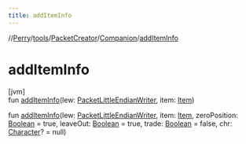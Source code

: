 ```yaml
---
title: addItemInfo
---
```

//[Perry](../../../../index.html)/[tools](../../index.html)/[PacketCreator](../index.html)/[Companion](index.html)/[addItemInfo](add-item-info.html)



# addItemInfo



[jvm]\
fun [addItemInfo](add-item-info.html)(lew: [PacketLittleEndianWriter](../../../tools.data.output/-packet-little-endian-writer/index.html), item: [Item](../../../client.inventory/-item/index.html))

fun [addItemInfo](add-item-info.html)(lew: [PacketLittleEndianWriter](../../../tools.data.output/-packet-little-endian-writer/index.html), item: [Item](../../../client.inventory/-item/index.html), zeroPosition: [Boolean](https://kotlinlang.org/api/latest/jvm/stdlib/kotlin/-boolean/index.html) = true, leaveOut: [Boolean](https://kotlinlang.org/api/latest/jvm/stdlib/kotlin/-boolean/index.html) = true, trade: [Boolean](https://kotlinlang.org/api/latest/jvm/stdlib/kotlin/-boolean/index.html) = false, chr: [Character](../../../client/-character/index.html)? = null)




